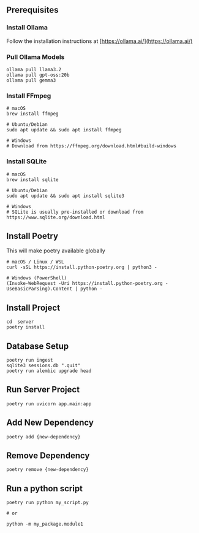 
## Prerequisites

### Install Ollama
Follow the installation instructions at [https://ollama.ai/](https://ollama.ai/)

### Pull Ollama Models
```
ollama pull llama3.2
ollama pull gpt-oss:20b
ollama pull gemma3
```

### Install FFmpeg
```
# macOS
brew install ffmpeg

# Ubuntu/Debian
sudo apt update && sudo apt install ffmpeg

# Windows
# Download from https://ffmpeg.org/download.html#build-windows
```

### Install SQLite
```
# macOS
brew install sqlite

# Ubuntu/Debian
sudo apt update && sudo apt install sqlite3

# Windows
# SQLite is usually pre-installed or download from https://www.sqlite.org/download.html
```

## Install Poetry
This will make poetry available globally
```
# macOS / Linux / WSL
curl -sSL https://install.python-poetry.org | python3 -

# Windows (PowerShell)
(Invoke-WebRequest -Uri https://install.python-poetry.org -UseBasicParsing).Content | python -
```

## Install Project
```
cd  server
poetry install
```

## Database Setup
```
poetry run ingest
sqlite3 sessions.db ".quit"
poetry run alembic upgrade head
```

## Run Server Project

```
poetry run uvicorn app.main:app
```

## Add New Dependency

```
poetry add {new-dependency}
```

## Remove Dependency

```
poetry remove {new-dependency}
```

## Run a python script

```
poetry run python my_script.py

# or 

python -m my_package.module1
```
